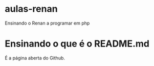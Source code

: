 # aulas-renan
Ensinando o Renan a programar em php

# Ensinando o que é o README.md
É a página aberta do Github.
